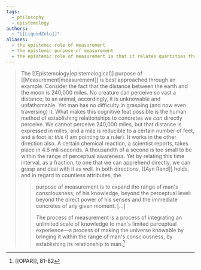 ```yaml
---
tags:
  - philosophy
  - epistemology
authors:
  - "[[LiquidZulu]]"
aliases:
  - the epistemic role of measurement
  - the epistemic purpose of measurement
  - the epistemic role of measurement is that it relates quantities that are within immediate perceptual grasp to those that are not
---
```

>The [[Epistemology|epistemological]] purpose of [[Measurement|measurement]] is best approached through an example. Consider the fact that the distance between the earth and the moon is 240,000 miles. No creature can perceive so vast a distance; to an animal, accordingly, it is unknowable and unfathomable. Yet man has no difficulty in grasping (and now even traversing) it. What makes this cognitive feat possible is the human method of establishing relationships to concretes we *can* directly perceive. We cannot perceive 240,000 miles, but that distance is expressed in miles, and a mile is reducible to a certain number of feet, and a foot is: *this* (I am pointing to a ruler). It works in the other direction also. A certain chemical reaction, a scientist reports, takes place in 4.6 milliseconds. A thousandth of a second is too small to be within the range of perceptual awareness. Yet by relating this time interval, as a fraction, to one that we can apprehend directly, we can grasp and deal with it as well. In both directions, [[Ayn Rand]] holds, and in regard to countless attributes, the
>
>>purpose of measurement is to expand the range of man's consciousness, of his knowledge, beyond the perceptual level: beyond the direct power of his senses and the immediate concretes of any given moment. \[...]
>>
>>The process of measurement is a process of integrating an unlimited scale of knowledge to man's limited perceptual experience—a process of making the universe knowable by bringing it within the range of man's consciousness, by establishing its relationship to man.[^1]

[^1]: [[OPAR]], 81-82